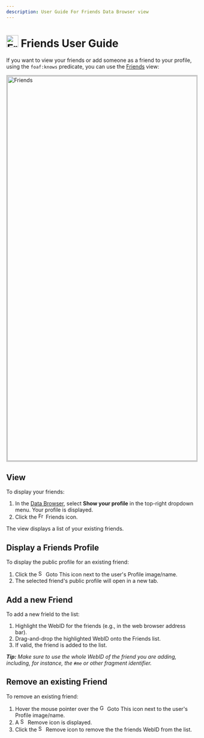 ```yaml
---
description: User Guide For Friends Data Browser view
---
```


# <img src="https://solid.github.io/solid-ui/src/originalIcons/foaf/foafTiny.gif" alt="Friends" width="32"> Friends User Guide
If you want to view your friends or add someone as a friend to your profile, using the `foaf:knows` predicate, you can use the [Friends](https://github.com/solid/userguide/blob/master/views/friends/userguide.md) view:

<img src="Friends_view.png" alt="Friends" width="1024" style="border: 1; border-style:solid; border-color: rgb(200,200,200)">

## View
To display your friends:
1. In the [Data Browser](https://github.com/solid/userguide/README.md), select **Show your profile** in the top-right dropdown menu. Your profile is displayed.
2. Click the <img src="https://solid.github.io/solid-ui/src/originalIcons/foaf/foafTiny.gif" alt="Friends" width="16"> Friends icon.

The view displays a list of your existing friends.

## Display a Friends Profile
To display the public profile for an existing friend:

1. Click the <img src="https://solid.github.io/solid-ui/src/originalIcons/go-to-this.png" alt="Sharing" width="16"> Goto This icon next to the user's Profile image/name.
2. The selected friend's public profile will open in a new tab.

## Add a new Friend
To add a new frield to the list:

1. Highlight the WebID for the friends (e.g., in the web browser address bar).
2. Drag-and-drop the highlighted WebID onto the Friends list.
3. If valid, the friend is added to the list.

_**Tip:** Make sure to use the whole WebID of the friend you are adding, including, for instance, the `#me` or other fragment identifier._

## Remove an existing Friend
To remove an existing friend:
1. Hover the mouse pointer over the <img src="https://solid.github.io/solid-ui/src/originalIcons/go-to-this.png" alt="Goto This" width="16"> Goto This icon next to the user's Profile image/name.
2. A <img src="https://solid.github.io/solid-ui/src/icons/noun_2188_red.svg" alt="Sharing" width="16"> Remove icon is displayed. 
3. Click the <img src="https://solid.github.io/solid-ui/src/icons/noun_2188_red.svg" alt="Sharing" width="16"> Remove icon to remove the the friends WebID from the list.
